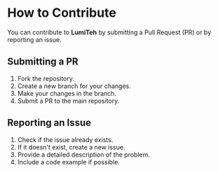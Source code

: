 # How to Contribute

You can contribute to **LumiTeh** by submitting a Pull Request (PR) or by reporting an issue.

## Submitting a PR

1. Fork the repository.
2. Create a new branch for your changes.
3. Make your changes in the branch.
4. Submit a PR to the main repository.

## Reporting an Issue

1. Check if the issue already exists.
2. If it doesn't exist, create a new issue.
3. Provide a detailed description of the problem.
4. Include a code example if possible.

